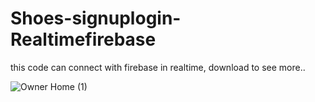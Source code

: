 # Shoes-signuplogin-Realtimefirebase
this code can connect with firebase in realtime, download to see more..

![Owner Home (1)](https://github.com/ajihermansya/Shoes-signuplogin-Realtimefirebase/assets/51506661/536c3f52-14e1-4cd7-a5ff-54cc21c9a0a8)
